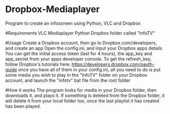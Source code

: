 # Dropbox-Mediaplayer
Program to create an infoscreen using Python, VLC and Dropbox

#Requirements
VLC Mediaplayer
Python
Dropbox folder called "InfoTV"

#Usage
Create a Dropbox account, then go to Dropbox.com/developers, and create an app
Open the config.ini, and input your Dropbox apps details
You can get the initial access token (last for 4 hours), the app_key and app_secret from your apps developer console.
To get the refresh_key, follow Dropbox's tutorials here: https://developers.dropbox.com/oauth-guide
once you have all of them in your config.ini, all you need to do is put some media you wish to play in the "InfoTV" folder on your Dropbox account, and launch the "infotv" bat file from the root folder

#How it works
The program looks for media in your Dropbox folder, then downloads it, and plays it. If something is deleted from the Dropbox folder, it will delete it from your local folder too, once the last playlist it has created has been played.
